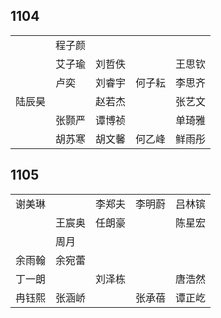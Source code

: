 ## 1104
|     |     |     |     |     |
| --- | --- | --- | --- | --- |
|  | 程子颜 |  |  |  |
|  | 艾子瑜 | 刘哲佚 |  | 王思钦 |
|  | 卢奕 | 刘睿宇 | 何子耘 | 李思齐 |
| 陆辰昊 |  | 赵若杰 |  | 张艺文 |
|  | 张颢严 | 谭博祯 |  | 单琦雅 |
|  | 胡苏寒 | 胡文馨 | 何乙峰 | 鲜雨彤 |

## 1105
|     |     |     |     |     |
| --- | --- | --- | --- | --- |
| 谢美琳 |  | 李郑夫 | 李明蔚 | 吕林镔 |
|  | 王宸奥 | 任朗豪 |  | 陈星宏 |
|  | 周月 |  |  |  |
| 余雨翰 | 余宛蕾 |  |  |  |
| 丁一朗 |  | 刘泽栋 |  | 唐浩然 |
| 冉钰熙 | 张涵峤 |  | 张承蓓 | 谭正屹 |

